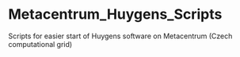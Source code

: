 # Metacentrum_Huygens_Scripts
Scripts for easier start of Huygens software on Metacentrum (Czech computational grid)
